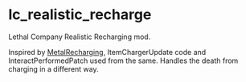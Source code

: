 # lc_realistic_recharge
Lethal Company Realistic Recharging mod.  

Inspired by [MetalRecharging](https://github.com/legoandmars/MetalRecharging), ItemChargerUpdate code and InteractPerformedPatch used from the same.  Handles the death from charging in a different way.
